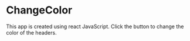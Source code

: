 # ChangeColor
This app is created using react JavaScript. Click the button to change the color of the headers.
